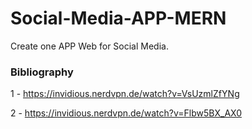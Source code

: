 # Social-Media-APP-MERN

Create one APP Web for Social Media.




### Bibliography


1 - https://invidious.nerdvpn.de/watch?v=VsUzmlZfYNg

2 - https://invidious.nerdvpn.de/watch?v=Flbw5BX_AX0
